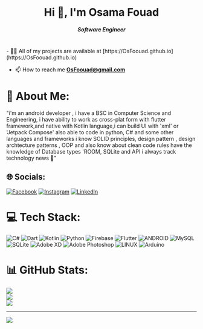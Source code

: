 <h1 align="center">Hi 👋, I'm Osama Fouad</h1>
<h5 align="center">Software Engineer</h5>
<br>
- 👨‍💻 All of my projects are available at [https://OsFoouad.github.io](https://OsFoouad.github.io)

- 📫 How to reach me **OsFoouad@gmail.com**


# 💫 About Me:
"i'm an android developer , i have a BSC in Computer Science and Engineering, i have ability to work as cross-plat form with flutter framework,and native with Kotlin language,i can build  UI with 'xml' or 'Jetpack Compose' also able to code in python, C# and some other languages and frameworks i know SOLID principles, design pattern , design archtecture patterns , OOP and also know about clean code rules have  the knowledge of Database types 'ROOM, SQLite and API  i always track technology news   💜"


## 🌐 Socials:
[![Facebook](https://img.shields.io/badge/Facebook-%231877F2.svg?logo=Facebook&logoColor=white)](https://facebook.com/OsFoouad) [![Instagram](https://img.shields.io/badge/Instagram-%23E4405F.svg?logo=Instagram&logoColor=white)](https://instagram.com/osfoouad) [![LinkedIn](https://img.shields.io/badge/LinkedIn-%230077B5.svg?logo=linkedin&logoColor=white)](https://linkedin.com/in/OsFoouad) 

# 💻 Tech Stack:
![C#](https://img.shields.io/badge/c%23-%23239120.svg?style=plastic&logo=c-sharp&logoColor=white) ![Dart](https://img.shields.io/badge/dart-%230175C2.svg?style=plastic&logo=dart&logoColor=white) ![Kotlin](https://img.shields.io/badge/kotlin-%230095D5.svg?style=plastic&logo=kotlin&logoColor=white) ![Python](https://img.shields.io/badge/python-3670A0?style=plastic&logo=python&logoColor=ffdd54) ![Firebase](https://img.shields.io/badge/firebase-%23039BE5.svg?style=plastic&logo=firebase) ![Flutter](https://img.shields.io/badge/Flutter-%2302569B.svg?style=plastic&logo=Flutter&logoColor=white) ![ANDROID](https://img.shields.io/badge/android-%2320232a.svg?style=plastic&logo=android&logoColor=%a4c639) ![MySQL](https://img.shields.io/badge/mysql-%2300f.svg?style=plastic&logo=mysql&logoColor=white) ![SQLite](https://img.shields.io/badge/sqlite-%2307405e.svg?style=plastic&logo=sqlite&logoColor=white) ![Adobe XD](https://img.shields.io/badge/Adobe%20XD-470137?style=plastic&logo=Adobe%20XD&logoColor=#FF61F6) ![Adobe Photoshop](https://img.shields.io/badge/adobephotoshop-%2331A8FF.svg?style=plastic&logo=adobephotoshop&logoColor=white) ![LINUX](https://img.shields.io/badge/Linux-FCC624?style=plastic&logo=linux&logoColor=black) ![Arduino](https://img.shields.io/badge/-Arduino-00979D?style=plastic&logo=Arduino&logoColor=white)
# 📊 GitHub Stats:
![](https://github-readme-stats.vercel.app/api?username=osfoouad&theme=dark&hide_border=false&include_all_commits=false&count_private=false)<br/>
![](https://github-readme-streak-stats.herokuapp.com/?user=osfoouad&theme=dark&hide_border=false)<br/>
![](https://github-readme-stats.vercel.app/api/top-langs/?username=osfoouad&theme=dark&hide_border=false&include_all_commits=false&count_private=false&layout=compact)

---
[![](https://visitcount.itsvg.in/api?id=osfoouad&icon=5&color=1)](https://visitcount.itsvg.in)

<!-- Proudly created with GPRM ( https://gprm.itsvg.in ) -->
